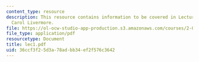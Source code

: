 ```yaml
---
content_type: resource
description: This resource contains information to be covered in Lecture 1 by Prof.
  Carol Livermore.
file: https://ol-ocw-studio-app-production.s3.amazonaws.com/courses/2-001-mechanics-materials-i-fall-2006/36ccf3f25d3a78adbb34ef2f576c3642_lec1.pdf
file_type: application/pdf
resourcetype: Document
title: lec1.pdf
uid: 36ccf3f2-5d3a-78ad-bb34-ef2f576c3642
---
```


